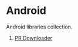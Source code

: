 # Android

Android libraries collection.

1. [PR Downloader](https://github.com/TamDevs/android/tree/downloader)
